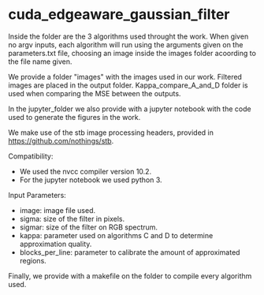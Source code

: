 # cuda_edgeaware_gaussian_filter
  Inside the folder are the 3 algorithms used throught the work. When given no argv inputs, each algorithm will run using the arguments given on the parameters.txt file, choosing an image inside the images folder acoording to the file name given.
  
  We provide a folder "images" with the images used in our work. Filtered images are placed in the output folder. Kappa_compare_A_and_D folder is used when comparing the MSE between the outputs.
  
  In the jupyter_folder we also provide with a jupyter notebook with the code used to generate the figures in the work.
  
  We make use of the stb image processing headers, provided in https://github.com/nothings/stb.
  
  Compatibility:
  - We used the nvcc compiler version 10.2.
  - For the jupyter notebook we used python 3.

  Input Parameters:
  - image: image file used.
  - sigma: size of the filter in pixels.
  - sigmar: size of the filter on RGB spectrum.
  - kappa: parameter used on algorithms C and D to determine approximation quality.
  - blocks_per_line: parameter to calibrate the amount of approximated regions.
  
  Finally, we provide with a makefile on the folder to compile every algorithm used.
